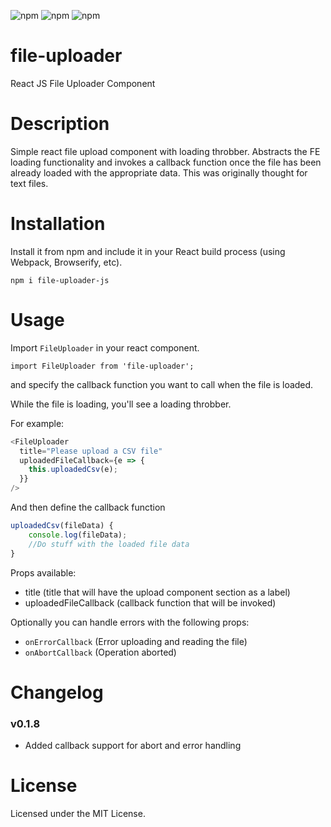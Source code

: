 
![npm](https://img.shields.io/npm/dt/file-uploader-js.svg)
![npm](https://img.shields.io/npm/v/file-uploader-js.svg)
![npm](https://img.shields.io/npm/l/file-uploader-js.svg)


# file-uploader
React JS File Uploader Component

# Description

Simple react file upload component with loading throbber. 
Abstracts the FE loading functionality and invokes a callback function once the file has been already loaded with the appropriate data.
This was originally thought for text files.

# Installation

Install it from npm and include it in your React build process (using Webpack, Browserify, etc).

```
npm i file-uploader-js
```

# Usage

Import `FileUploader` in your react component.

```
import FileUploader from 'file-uploader';
```

and specify the callback function you want to call when the file is loaded.

While the file is loading, you'll see a loading throbber.

For example:

```javascript
<FileUploader
  title="Please upload a CSV file"
  uploadedFileCallback={e => {
    this.uploadedCsv(e);
  }}
/>
```

And then define the callback function

```javascript
uploadedCsv(fileData) {
    console.log(fileData);
    //Do stuff with the loaded file data
}
```

Props available:
* title (title that will have the upload component section as a label)
* uploadedFileCallback (callback function that will be invoked)

Optionally you can handle errors with the following props:

* `onErrorCallback` (Error uploading and reading the file)
* `onAbortCallback` (Operation aborted)

# Changelog

### v0.1.8
* Added callback support for abort and error handling


# License 

Licensed under the MIT License.
